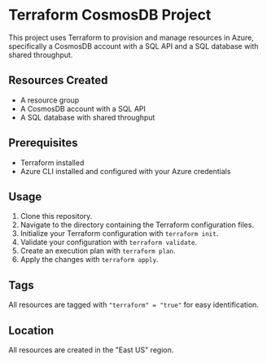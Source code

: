 # Terraform CosmosDB Project

This project uses Terraform to provision and manage resources in Azure, specifically a CosmosDB account with a SQL API and a SQL database with shared throughput.

## Resources Created

- A resource group
- A CosmosDB account with a SQL API
- A SQL database with shared throughput

## Prerequisites

- Terraform installed
- Azure CLI installed and configured with your Azure credentials

## Usage

1. Clone this repository.
2. Navigate to the directory containing the Terraform configuration files.
3. Initialize your Terraform configuration with `terraform init`.
4. Validate your configuration with `terraform validate`.
5. Create an execution plan with `terraform plan`.
6. Apply the changes with `terraform apply`.

## Tags

All resources are tagged with `"terraform" = "true"` for easy identification.

## Location

All resources are created in the "East US" region.